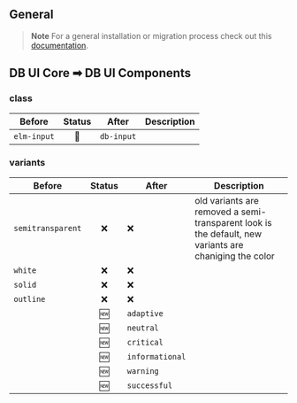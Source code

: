 ## General

> **Note**
> For a general installation or migration process check out this [documentation](https://www.npmjs.com/package/@db-ux/core-components).

## DB UI Core ➡ DB UI Components

### class

| Before      | Status | After      | Description |
| ----------- | :----: | ---------- | ----------- |
| `elm-input` |   🔁   | `db-input` |             |

### variants

| Before            | Status | After           | Description                                                                                           |
| ----------------- | :----: | --------------- | ----------------------------------------------------------------------------------------------------- |
| `semitransparent` |   ❌   | ❌              | old variants are removed a semi-transparent look is the default, new variants are chaniging the color |
| `white`           |   ❌   | ❌              |                                                                                                       |
| `solid`           |   ❌   | ❌              |                                                                                                       |
| `outline`         |   ❌   | ❌              |                                                                                                       |
|                   |   🆕   | `adaptive`      |                                                                                                       |
|                   |   🆕   | `neutral`       |                                                                                                       |
|                   |   🆕   | `critical`      |                                                                                                       |
|                   |   🆕   | `informational` |                                                                                                       |
|                   |   🆕   | `warning`       |                                                                                                       |
|                   |   🆕   | `successful`    |                                                                                                       |
